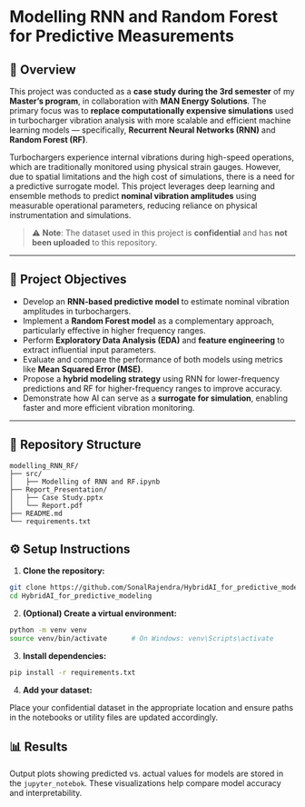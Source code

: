 # Modelling RNN and Random Forest for Predictive Measurements
 
## 📌 Overview
 
This project was conducted as a **case study during the 3rd semester** of my **Master’s program**, in collaboration with **MAN Energy Solutions**. The primary focus was to **replace computationally expensive simulations** used in turbocharger vibration analysis with more scalable and efficient machine learning models — specifically, **Recurrent Neural Networks (RNN)** and **Random Forest (RF)**.
 
Turbochargers experience internal vibrations during high-speed operations, which are traditionally monitored using physical strain gauges. However, due to spatial limitations and the high cost of simulations, there is a need for a predictive surrogate model. This project leverages deep learning and ensemble methods to predict **nominal vibration amplitudes** using measurable operational parameters, reducing reliance on physical instrumentation and simulations.
 
> ⚠️ **Note**: The dataset used in this project is **confidential** and has **not been uploaded** to this repository.
 
---
 
## 🧠 Project Objectives
 
- Develop an **RNN-based predictive model** to estimate nominal vibration amplitudes in turbochargers.
- Implement a **Random Forest model** as a complementary approach, particularly effective in higher frequency ranges.
- Perform **Exploratory Data Analysis (EDA)** and **feature engineering** to extract influential input parameters.
- Evaluate and compare the performance of both models using metrics like **Mean Squared Error (MSE)**.
- Propose a **hybrid modeling strategy** using RNN for lower-frequency predictions and RF for higher-frequency ranges to improve accuracy.
- Demonstrate how AI can serve as a **surrogate for simulation**, enabling faster and more efficient vibration monitoring.
 
 
---
 
## 📁 Repository Structure
 
```arduino
modelling_RNN_RF/
├── src/
│   ├── Modelling of RNN and RF.ipynb
├── Report_Presentation/
│   ├── Case Study.pptx
│   └── Report.pdf
├── README.md
└── requirements.txt
```
 
 
 
## ⚙️ Setup Instructions
 
1. **Clone the repository:**
 
```bash
git clone https://github.com/SonalRajendra/HybridAI_for_predictive_modeling.git
cd HybridAI_for_predictive_modeling
```
 
2. **(Optional) Create a virtual environment:**
```bash
python -m venv venv
source venv/bin/activate      # On Windows: venv\Scripts\activate
```
3. **Install dependencies:**
```bash
pip install -r requirements.txt
```
 
4. **Add your dataset:**
 
Place your confidential dataset in the appropriate location and ensure paths in the notebooks or utility files are updated accordingly.
 
## 📊 Results
Output plots showing predicted vs. actual values for models are stored in the `jupyter_notebok`. These visualizations help compare model accuracy and interpretability.
